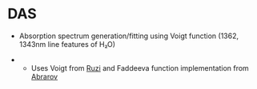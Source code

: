 # DAS

- Absorption spectrum generation/fitting using Voigt function (1362, 1343nm line features of  H₂O)
				 
- - Uses Voigt from [Ruzi](https://in.mathworks.com/matlabcentral/fileexchange/57603-voigt-line-shape-fit) and Faddeeva function implementation from [Abrarov](https://in.mathworks.com/matlabcentral/fileexchange/47801-the-voigt-complex-error-function-second-version)
